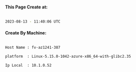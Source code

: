 
   
#### This Page Create at:

```bash

2023-08-13 - 11:40:06 UTC

```

#### Create By Machine:

```bash

Host Name : fv-az1241-387

platform  : Linux-5.15.0-1042-azure-x86_64-with-glibc2.35

Ip Local  : 10.1.0.52

```

